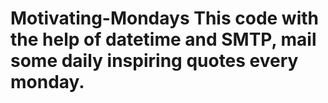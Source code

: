 # Motivating-Mondays This code with the help of datetime and SMTP, mail some daily inspiring quotes every monday.
